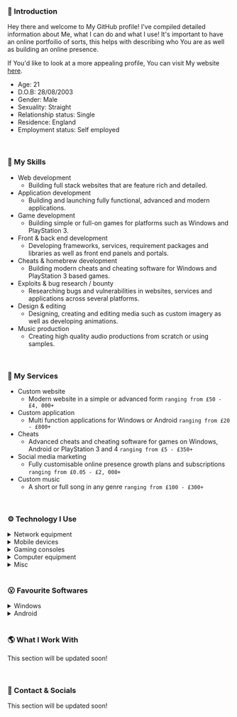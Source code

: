 ### 👋 Introduction
Hey there and welcome to My GitHub profile! I've compiled detailed information about Me, what I can do and what I use! It's important to have an online portfoilio of sorts, this helps with describing who You are as well as building an online presence.  

If You'd like to look at a more appealing profile, You can visit My website [here](https://quasarnet.github.io/Profile).  

- Age: 21  
- D.O.B: 28/08/2003  
- Gender: Male  
- Sexuality: Straight  
- Relationship status: Single  
- Residence: England  
- Employment status: Self employed  

<br>  

### 🧩 My Skills
- Web development
  - Building full stack websites that are feature rich and detailed.  
- Application development
  - Building and launching fully functional, advanced and modern applications.  
- Game development
  - Building simple or full-on games for platforms such as Windows and PlayStation 3.  
- Front & back end development
  - Developing frameworks, services, requirement packages and libraries as well as front end panels and portals.  
- Cheats & homebrew development
  - Building modern cheats and cheating software for Windows and PlayStation 3 based games.  
- Exploits & bug research / bounty
  - Researching bugs and vulnerabilities in websites, services and applications across several platforms.  
- Design & editing
  - Designing, creating and editing media such as custom imagery as well as developing animations.  
- Music production
  - Creating high quality audio productions from scratch or using samples.  

<br>  

### 🔔 My Services
- Custom website
  - Modern website in a simple or advanced form `ranging from £50 - £4, 000+`  
- Custom application
  - Multi function applications for Windows or Android `ranging from £20 - £800+`  
- Cheats
  - Advanced cheats and cheating software for games on Windows, Android or PlayStation 3 and 4 `ranging from £5 - £350+`  
- Social media marketing
  - Fully customisable online presence growth plans and subscriptions `ranging from £0.05 - £2, 000+`  
- Custom music
  - A short or full song in any genre `ranging from £100 - £300+`  

<br>  

### ⚙️ Technology I Use
<details closed>
<summary>Network equipment</summary>
<br>
This section will be updated soon!
</details>
<details closed>
<summary>Mobile devices</summary>
<br>
This section will be updated soon!
</details>
<details closed>
<summary>Gaming consoles</summary>
<br>
This section will be updated soon!
</details>
<details closed>
<summary>Computer equipment</summary>
<br>
This section will be updated soon!
</details>
<details closed>
<summary>Misc</summary>
<br>
This section will be updated soon!
</details>

<br>  

### 😮 Favourite Softwares
<details closed>
<summary>Windows</summary>
<br>
This section will be updated soon!
</details>
<details closed>
<summary>Android</summary>
<br>
This section will be updated soon!
</details>

<br>  

### 🌎 What I Work With
This section will be updated soon!

<br>  

### 💬 Contact & Socials
This section will be updated soon!
